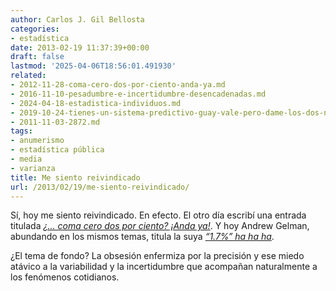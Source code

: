 ```yaml
---
author: Carlos J. Gil Bellosta
categories:
- estadística
date: 2013-02-19 11:37:39+00:00
draft: false
lastmod: '2025-04-06T18:56:01.491930'
related:
- 2012-11-28-coma-cero-dos-por-ciento-anda-ya.md
- 2016-11-10-pesadumbre-e-incertidumbre-desencadenadas.md
- 2024-04-18-estadistica-individuos.md
- 2019-10-24-tienes-un-sistema-predictivo-guay-vale-pero-dame-los-dos-numeros.md
- 2011-11-03-2872.md
tags:
- anumerismo
- estadística pública
- media
- varianza
title: Me siento reivindicado
url: /2013/02/19/me-siento-reivindicado/
---
```


Sí, hoy me siento reivindicado. En efecto. El otro día escribí una entrada titulada [_¿… coma cero dos por ciento? ¡Anda ya!_](http://www.datanalytics.com/2012/11/28/coma-cero-dos-por-ciento-anda-ya/). Y hoy Andrew Gelman, abundando en los mismos temas, titula la suya [_“1.7%” ha ha ha_](http://andrewgelman.com/2013/02/1-7-ha-ha-ha/).

¿El tema de fondo? La obsesión enfermiza por la precisión y ese miedo atávico a la variabilidad y la incertidumbre que acompañan naturalmente a los fenómenos cotidianos.